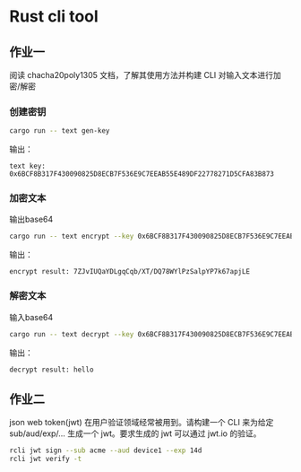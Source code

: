 # Rust cli tool

## 作业一

阅读 chacha20poly1305 文档，了解其使用方法并构建 CLI 对输入文本进行加密/解密

### 创建密钥

```bash
cargo run -- text gen-key
```

输出：

```text
text key: 0x6BCF8B317F430090825D8ECB7F536E9C7EEAB55E489DF22778271D5CFA83B873
```

### 加密文本

输出base64

```bash
cargo run -- text encrypt --key 0x6BCF8B317F430090825D8ECB7F536E9C7EEAB55E489DF22778271D5CFA83B873 hello
```

输出：

```text
encrypt result: 7ZJvIUQaYDLgqCqb/XT/DQ78WYlPzSalpYP7k67apjLE
```

### 解密文本

输入base64

```bash
cargo run -- text decrypt --key 0x6BCF8B317F430090825D8ECB7F536E9C7EEAB55E489DF22778271D5CFA83B873 7ZJvIUQaYDLgqCqb/XT/DQ78WYlPzSalpYP7k67apjLE
```

输出：

```text
decrypt result: hello
```

## 作业二

json web token(jwt) 在用户验证领域经常被用到。请构建一个 CLI 来为给定 sub/aud/exp/… 生成一个 jwt。要求生成的 jwt 可以通过 jwt.io 的验证。

```bash
rcli jwt sign --sub acme --aud device1 --exp 14d
rcli jwt verify -t
```
